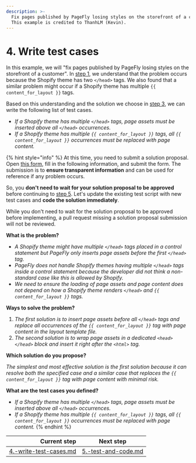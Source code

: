 ```yaml
---
description: >-
  Fix pages published by PageFly losing styles on the storefront of a customer.
  This example is credited to ThanhLM (Kevin).
---
```


# 4. Write test cases

In this example, we will "fix pages published by PageFly losing styles on the storefront of a customer". In [step 1](1.-understand-the-issue.md), we understand that the problem occurs because the Shopify theme has two `</head>` tags. We also found that a similar problem might occur if a Shopify theme has multiple `{{ content_for_layout }}` tags.

Based on this understanding and the solution we choose in [step 3](3.-choose-one-solution.md), we can write the following list of test cases.

* _If a Shopify theme has multiple `</head>` tags, page assets must be inserted above all `</head>` occurrences._
* _If a Shopify theme has multiple `{{ content_for_layout }}` tags, all `{{ content_for_layout }}` occurrences must be replaced with page content._

{% hint style="info" %}
At this time, you need to submit a solution proposal. Open [this form](https://docs.google.com/forms/d/e/1FAIpQLSc8IcTnfy\_6Y92hScpEwUMpfWXQengWYQtxPXiXPbmStBWilw/viewform), fill in the following information, and submit the form. The submission is to **ensure transparent information** and can be used for reference if any problem occurs.

So, you **don't need to wait for your solution proposal to be approved** before continuing to [step 5](5.-test-and-code.md). Let's update the existing test script with new test cases and **code the solution immediately**.

While you don't need to wait for the solution proposal to be approved before implementing, a pull request missing a solution proposal submission will not be reviewed.

**What is the problem?**

* _A Shopify theme might have multiple `</head>` tags placed in a control statement but PageFly only inserts page assets before the first `</head>` tag._
* _PageFly does not handle Shopify themes having multiple `</head>` tags inside a control statement because the developer did not think a non-standard case like this is allowed by Shopify._
* _We need to ensure the loading of page assets and page content does not depend on how a Shopify theme renders `</head>` and `{{ content_for_layout }}` tags._

**Ways to solve the problem?**

1. _The first solution is to insert page assets before all `</head>` tags and replace all occurrences of the `{{ content_for_layout }}` tag with page content in the layout template file._
2. _The second solution is to wrap page assets in a dedicated `<head></head>` block and insert it right after the `<html>` tag._

**Which solution do you propose?**

_The simplest and most effective solution is the first solution because it can resolve both the specified case and a similar case that replaces the `{{ content_for_layout }}` tag with page content with minimal risk._

**What are the test cases you defined?**

* _If a Shopify theme has multiple `</head>` tags, page assets must be inserted above all `</head>` occurrences._
* _If a Shopify theme has multiple `{{ content_for_layout }}` tags, all `{{ content_for_layout }}` occurrences must be replaced with page content._
{% endhint %}

|                                                            Current step | Next step                                                         |
| ----------------------------------------------------------------------: | ----------------------------------------------------------------- |
| [4.-write-test-cases.md](../processes/4.-write-test-cases.md "mention") | [5.-test-and-code.md](../processes/5.-test-and-code.md "mention") |

